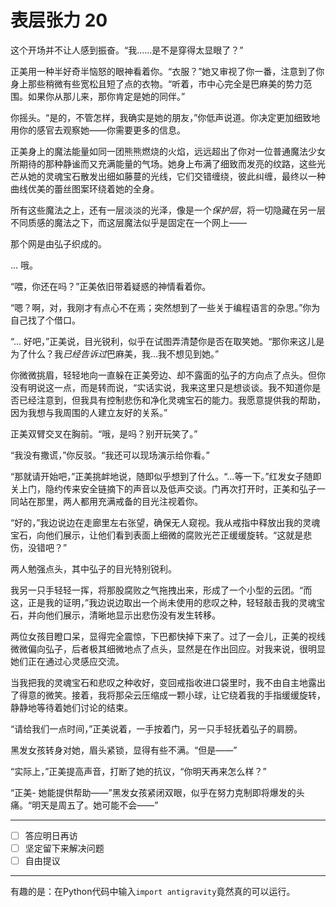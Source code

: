 # 表层张力 20

这个开场并不让人感到振奋。“我……是不是穿得太显眼了？”

正美用一种半好奇半恼怒的眼神看着你。“衣服？”她又审视了你一番，注意到了你身上那些稍微有些宽松且短了点的衣物。“听着，市中心完全是巴麻美的势力范围。如果你从那儿来，那你肯定是她的同伴。”

你摇头。“是的，不管怎样，我确实是她的朋友，”你低声说道。你决定更加细致地用你的感官去观察她——你需要更多的信息。

正美身上的魔法能量如同一团熊熊燃烧的火焰，远远超出了你对一位普通魔法少女所期待的那种静谧而又充满能量的气场。她身上布满了细致而发亮的纹路，这些光芒从她的灵魂宝石散发出细如藤蔓的光线，它们交错缠绕，彼此纠缠，最终以一种曲线优美的蕾丝图案环绕着她的全身。

所有这些魔法之上，还有一层淡淡的光泽，像是一个*保护层*，将一切隐藏在另一层不同质感的魔法之下，而这层魔法似乎是固定在一个网上——

那个网是由弘子织成的。

... 哦。

“喂，你还在吗？”正美依旧带着疑惑的神情看着你。

“嗯？啊，对，我刚才有点心不在焉；突然想到了一些关于编程语言的杂思。”你为自己找了个借口。

“... 好吧，”正美说，目光锐利，似乎在试图弄清楚你是否在取笑她。“那你来这儿是为了什么？我*已经告诉过*巴麻美，我...我不想见到她。”

你微微挑眉，轻轻地向一直躲在正美旁边、却不露面的弘子的方向点了点头。但你没有明说这一点，而是转而说，“实话实说，我来这里只是想谈谈。我不知道你是否已经注意到，但我具有控制悲伤和净化灵魂宝石的能力。我愿意提供我的帮助，因为我想与我周围的人建立友好的关系。”

正美双臂交叉在胸前。“哦，是吗？别开玩笑了。”

“我没有撒谎，”你反驳。“我还可以现场演示给你看。”

“那就请开始吧，”正美挑衅地说，随即似乎想到了什么。“...等一下。”红发女子随即关上门，隐约传来安全链摘下的声音以及低声交谈。门再次打开时，正美和弘子一同站在那里，两人都用充满戒备的目光注视着你。

“好的，”我边说边在走廊里左右张望，确保无人窥视。我从戒指中释放出我的灵魂宝石，向他们展示，让他们看到表面上细微的腐败光芒正缓缓旋转。“这就是悲伤，没错吧？”

两人勉强点头，其中弘子的目光特别锐利。

我另一只手轻轻一挥，将那股腐败之气拖拽出来，形成了一个小型的云团。“而这，正是我的证明，”我边说边取出一个尚未使用的悲叹之种，轻轻敲击我的灵魂宝石，并向他们展示，清晰地显示出悲伤没有发生转移。

两位女孩目瞪口呆，显得完全震惊，下巴都快掉下来了。过了一会儿，正美的视线微微偏向弘子，后者极其细微地点了点头，显然是在作出回应。对我来说，很明显她们正在通过心灵感应交流。

当我把我的灵魂宝石和悲叹之种收好，变回戒指收进口袋里时，我不由自主地露出了得意的微笑。接着，我将那朵云压缩成一颗小球，让它绕着我的手指缓缓旋转，静静地等待着她们讨论的结束。

“请给我们一点时间，”正美说着，一手按着门，另一只手轻抚着弘子的肩膀。

黑发女孩转身对她，眉头紧锁，显得有些不满。“但是——”

“实际上，”正美提高声音，打断了她的抗议，“你明天再来怎么样？”

“正美- 她能提供帮助——”黑发女孩紧闭双眼，似乎在努力克制即将爆发的头痛。“明天是周五了。她可能不会——”

---

- [ ] 答应明日再访
- [ ] 坚定留下来解决问题
- [ ] 自由提议

---

有趣的是：在Python代码中输入`import antigravity`竟然真的可以运行。
